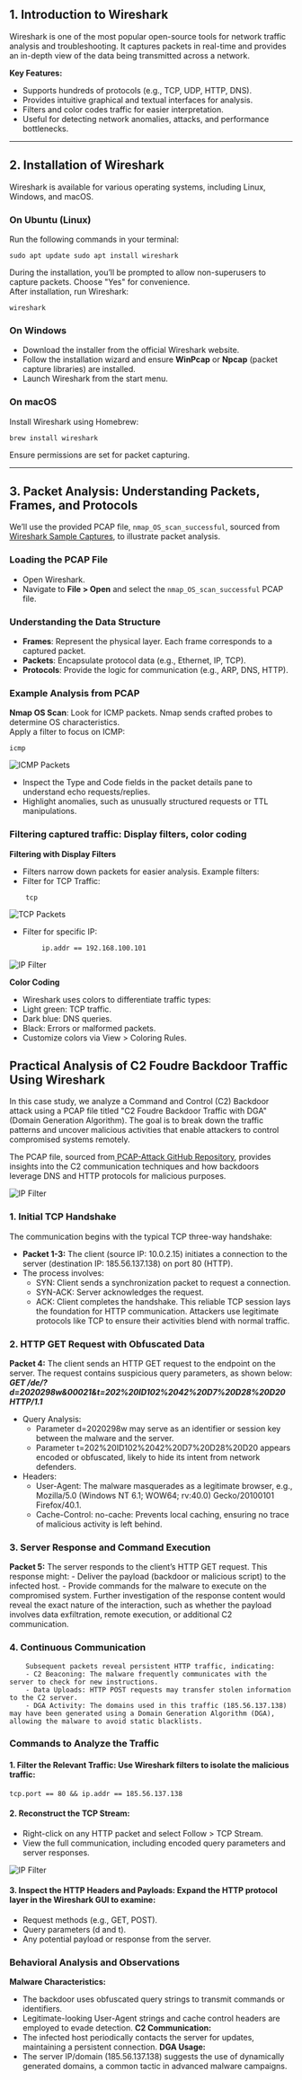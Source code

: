## 1. Introduction to Wireshark
Wireshark is one of the most popular open-source tools for network traffic analysis and troubleshooting. It captures packets in real-time and provides an in-depth view of the data being transmitted across a network.

**Key Features:**
- Supports hundreds of protocols (e.g., TCP, UDP, HTTP, DNS).
- Provides intuitive graphical and textual interfaces for analysis.
- Filters and color codes traffic for easier interpretation.
- Useful for detecting network anomalies, attacks, and performance bottlenecks.

---

## 2. Installation of Wireshark
Wireshark is available for various operating systems, including Linux, Windows, and macOS.

### On Ubuntu (Linux)
Run the following commands in your terminal:
```
sudo apt update sudo apt install wireshark
```
During the installation, you’ll be prompted to allow non-superusers to capture packets. Choose "Yes" for convenience.  
After installation, run Wireshark:
```
wireshark
```
### On Windows
- Download the installer from the official Wireshark website.
- Follow the installation wizard and ensure **WinPcap** or **Npcap** (packet capture libraries) are installed.
- Launch Wireshark from the start menu.

### On macOS
Install Wireshark using Homebrew:
```
brew install wireshark
```

Ensure permissions are set for packet capturing.

---

## 3. Packet Analysis: Understanding Packets, Frames, and Protocols
We’ll use the provided PCAP file, `nmap_OS_scan_successful`, sourced from [Wireshark Sample Captures](https://wiki.wireshark.org/samplecaptures), to illustrate packet analysis.

### Loading the PCAP File
- Open Wireshark.
- Navigate to **File > Open** and select the `nmap_OS_scan_successful` PCAP file.

### Understanding the Data Structure
- **Frames**: Represent the physical layer. Each frame corresponds to a captured packet.
- **Packets**: Encapsulate protocol data (e.g., Ethernet, IP, TCP).
- **Protocols**: Provide the logic for communication (e.g., ARP, DNS, HTTP).

### Example Analysis from PCAP
**Nmap OS Scan**: Look for ICMP packets. Nmap sends crafted probes to determine OS characteristics.  
Apply a filter to focus on ICMP:
```
icmp
```

![ICMP Packets](images/icmp.png)

- Inspect the Type and Code fields in the packet details pane to understand echo requests/replies.
- Highlight anomalies, such as unusually structured requests or TTL manipulations.

### Filtering captured traffic: Display filters, color coding

**Filtering with Display Filters**
- Filters narrow down packets for easier analysis. Example filters:
- Filter for TCP Traffic:

```
	tcp
```

![TCP Packets](images/tcp.png)

- Filter for specific IP:
```
		ip.addr == 192.168.100.101
```

![IP Filter](images/IPFilter.png)

**Color Coding**
- Wireshark uses colors to differentiate traffic types:
- Light green: TCP traffic.
- Dark blue: DNS queries.
- Black: Errors or malformed packets.
- Customize colors via View > Coloring Rules.

## Practical Analysis of C2 Foudre Backdoor Traffic Using Wireshark
In this case study, we analyze a Command and Control (C2) Backdoor attack using a PCAP file titled "C2 Foudre Backdoor Traffic with DGA" (Domain Generation Algorithm). The goal is to break down the traffic patterns and uncover malicious activities that enable attackers to control compromised systems remotely.

The PCAP file, sourced from[ PCAP-Attack GitHub Repository]([https://github.com/sbousseaden/PCAP-ATTACK/blob/master/Command%20and%20Control/C2_Foudre_Backdoor_DGA.pcapng]()), provides insights into the C2 communication techniques and how backdoors leverage DNS and HTTP protocols for malicious purposes.

![IP Filter](images/PracticalStudy.png)

### 1. Initial TCP Handshake
The communication begins with the typical TCP three-way handshake:
- **Packet 1-3:** The client (source IP: 10.0.2.15) initiates a connection to the server (destination IP: 185.56.137.138) on port 80 (HTTP).
- The process involves:
    * SYN: Client sends a synchronization packet to request a connection.
    * SYN-ACK: Server acknowledges the request.
    * ACK: Client completes the handshake.
This reliable TCP session lays the foundation for HTTP communication. Attackers use legitimate protocols like TCP to ensure their activities blend with normal traffic.
		
### 2. HTTP GET Request with Obfuscated Data
**Packet 4:** The client sends an HTTP GET request to the endpoint on the server.
The request contains suspicious query parameters, as shown below:
***GET /de/?d=2020298w&00021&t=202%20ID102%2042%20D7%20D28%20D20 HTTP/1.1***
- Query Analysis:
    * Parameter d=2020298w may serve as an identifier or session key between the malware and the server.
    * Parameter t=202%20ID102%2042%20D7%20D28%20D20 appears encoded or obfuscated, likely to hide its intent from network defenders.
- Headers:
    * User-Agent: The malware masquerades as a legitimate browser, e.g., Mozilla/5.0 (Windows NT 6.1; WOW64; rv:40.0) Gecko/20100101 Firefox/40.1.
    * Cache-Control: no-cache: Prevents local caching, ensuring no trace of malicious activity is left behind.

### 3. Server Response and Command Execution
**Packet 5:** The server responds to the client’s HTTP GET request. This response might:
		- Deliver the payload (backdoor or malicious script) to the infected host.
		- Provide commands for the malware to execute on the compromised system.
		Further investigation of the response content would reveal the exact nature of the interaction, such as whether the payload involves data exfiltration, remote execution, or additional C2 communication.
### 4. Continuous Communication
		Subsequent packets reveal persistent HTTP traffic, indicating:
		- C2 Beaconing: The malware frequently communicates with the server to check for new instructions.
		- Data Uploads: HTTP POST requests may transfer stolen information to the C2 server.
		- DGA Activity: The domains used in this traffic (185.56.137.138) may have been generated using a Domain Generation Algorithm (DGA), allowing the malware to avoid static blacklists.

	
### Commands to Analyze the Traffic
#### 1. Filter the Relevant Traffic: Use Wireshark filters to isolate the malicious traffic:
```
tcp.port == 80 && ip.addr == 185.56.137.138
```
#### 2. Reconstruct the TCP Stream:
- Right-click on any HTTP packet and select Follow > TCP Stream.
- View the full communication, including encoded query parameters and server responses.

![IP Filter](images/TCPFollowStream.png)

#### 3. Inspect the HTTP Headers and Payloads: Expand the HTTP protocol layer in the Wireshark GUI to examine:
- Request methods (e.g., GET, POST).
- Query parameters (d and t).
- Any potential payload or response from the server. 
	
### Behavioral Analysis and Observations
**Malware Characteristics:**
- The backdoor uses obfuscated query strings to transmit commands or identifiers.
- Legitimate-looking User-Agent strings and cache control headers are employed to evade detection.
**C2 Communication:**
- The infected host periodically contacts the server for updates, maintaining a persistent connection.
**DGA Usage:**
- The server IP/domain (185.56.137.138) suggests the use of dynamically generated domains, a common tactic in advanced malware campaigns.